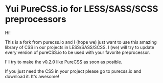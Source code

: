 Yui PureCSS.io for LESS/SASS/SCSS preprocessors
==================

Hi!

This is a fork from purecss.io and I (hope we) just want to use this amazing library of CSS in our projects in LESS/SASS/SCSS. I (we) will try to update every version of pureCSS.io to be used with your favorite preprocessor.

I'll try to make the v0.2.0 like PureCSS as soon as posible.

If you just need the CSS in your project please go to purecss.io and download it. It's awesome!
